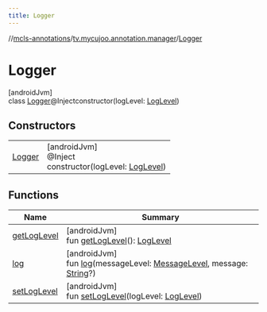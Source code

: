 ```yaml
---
title: Logger
---
```

//[mcls-annotations](../../../index.html)/[tv.mycujoo.annotation.manager](../index.html)/[Logger](index.html)



# Logger



[androidJvm]\
class [Logger](index.html)@Injectconstructor(logLevel: [LogLevel](../../tv.mycujoo.annotation.domain.enum/-log-level/index.html))



## Constructors


| | |
|---|---|
| [Logger](-logger.html) | [androidJvm]<br>@Inject<br>constructor(logLevel: [LogLevel](../../tv.mycujoo.annotation.domain.enum/-log-level/index.html)) |


## Functions


| Name | Summary |
|---|---|
| [getLogLevel](get-log-level.html) | [androidJvm]<br>fun [getLogLevel](get-log-level.html)(): [LogLevel](../../tv.mycujoo.annotation.domain.enum/-log-level/index.html) |
| [log](log.html) | [androidJvm]<br>fun [log](log.html)(messageLevel: [MessageLevel](../../tv.mycujoo.annotation.domain.enum/-message-level/index.html), message: [String](https://kotlinlang.org/api/latest/jvm/stdlib/kotlin/-string/index.html)?) |
| [setLogLevel](set-log-level.html) | [androidJvm]<br>fun [setLogLevel](set-log-level.html)(logLevel: [LogLevel](../../tv.mycujoo.annotation.domain.enum/-log-level/index.html)) |

